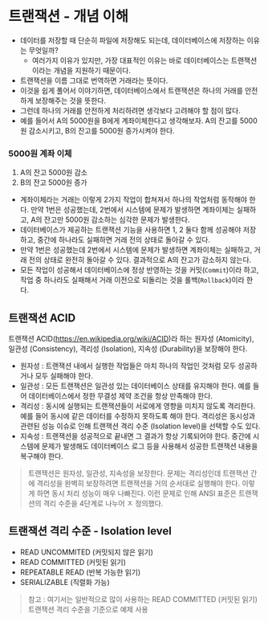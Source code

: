 # 트랜잭션 - 개념 이해
- 데이터를 저장할 때 단순히 파일에 저장해도 되는데, 데이터베이스에 저장하는 이유는 무엇일까?
  - 여러가지 이유가 있지만, 가장 대표적인 이유는 바로 데이터베이스는 트랜잭션이라는 개념을 지원하기 때문이다.
- 트랜잭션을 이름 그대로 번역하면 거래라는 뜻이다. 
- 이것을 쉽게 풀어서 이야기하면, 데이터베이스에서 트랜잭션은 하나의 거래를 안전하게 보장해주는 것을 뜻한다.
- 그런데 하나의 거래를 안전하게 처리하려면 생각보다 고려해야 할 점이 많다.
- 예를 들어서 A의 5000원을 B에게 계좌이체한다고 생각해보자. A의 잔고를 5000원 감소시키고, B의 잔고를 5000원 증가시켜야 한다.

### 5000원 계좌 이체
1. A의 잔고 5000원 감소
2. B의 잔고 5000원 증가
- 계좌이체라는 거래는 이렇게 2가지 작업이 합쳐져서 하나의 작업처럼 동작해야 한다. 만약 1번은 성공했는데, 2번에서 시스템에 문제가
발생하면 계좌이체는 실패하고, A의 잔고만 5000원 감소하는 심각한 문제가 발생한다.
- 데이터베이스가 제공하는 트랜잭션 기능을 사용하면 1, 2 둘다 함께 성공해야 저장하고, 중간에 하나라도 실패하면 거래 전의 상태로
돌아갈 수 있다.
- 만약 1번은 성공했는데 2번에서 시스템에 문제가 발생하면 계좌이체는 실패하고, 거래 전의 상태로 완전히 돌아갈 수 있다. 결과적으로
A의 잔고가 감소하지 않는다.
- 모든 작업이 성공해서 데이터베이스에 정상 반영하는 것을 커밋(`Commit`)이라 하고, 작업 중 하나라도 실패해서 거래 이전으로
되돌리는 것을 롤백(`Rollback`)이라 한다.

## 트랜잭션 ACID 
트랜잭션 ACID(https://en.wikipedia.org/wiki/ACID)라 하는 원자성 (Atomicity), 일관성 (Consistency),
격리성 (Isolation), 지속성 (Durability)을 보장해야 한다.
- 원자성 : 트랜잭션 내에서 실행한 작업들은 마치 하나의 작업인 것처럼 모두 성공하거나 모두 실패해야 한다.
- 일관성 : 모든 트랜잭션은 일관성 있는 데이터베이스 상태를 유지해야 한다. 예를 들어 데이터베이스에서 정한 무결성 제약 조건을
항상 만족해야 한다.
- 격리성 : 동시에 실행되는 트랜잭션들이 서로에게 영향을 미치지 않도록 격리한다. 예를 들어 동시에 같은 데이터를 수정하지 못하도록
해야 한다. 격리성은 동시성과 관련된 성능 이슈로 인해 트랜잭션 격리 수준 (Isolation level)을 선택할 수도 있다.
- 지속성 : 트랜잭션을 성공적으로 끝내면 그 결과가 항상 기록되어야 한다. 중간에 시스템에 문제가 발생해도 데이터베이스 로그 등을
사용해서 성공한 트랜잭션 내용을 복구해야 한다.

> 트랜잭션은 원자성, 일관성, 지속성을 보장한다. 문제는 격리성인데 트랜잭션 간에 격리성을 완벽히 보장하려면 트랜잭션을 거의 순서대로
> 실행해야 한다. 이렇게 하면 동시 처리 성능이 매우 나빠진다. 이런 문제로 인해 ANSI 표준은 트랜잭션의 격리 수준을 4단계로 나누어 ㅈ
> 정의했다.
## 트랜잭션 격리 수준 - Isolation level
- READ UNCOMMITED (커밋되지 않은 읽기)
- READ COMMITTED (커밋된 읽기)
- REPEATABLE READ (반복 가능한 읽기)
- SERIALIZABLE (직렬화 가능)

> 참고 : 여기서는 일반적으로 많이 사용하는 READ COMMITTED (커밋된 읽기) 트랜잭션 격리 수준을 기준으로 예제 사용
